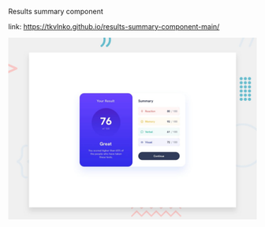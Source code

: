Results summary component

link: https://tkvlnko.github.io/results-summary-component-main/

![Design preview for the Results summary component coding challenge](./design/desktop-preview.jpg)
